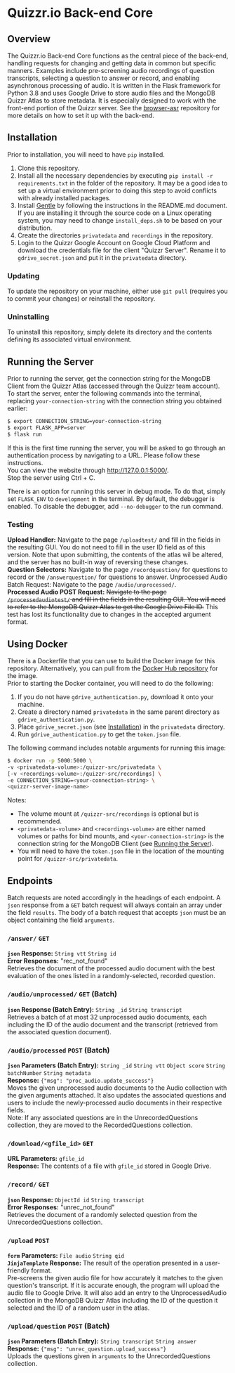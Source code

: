 # Quizzr.io Back-end Core

## Overview
The Quizzr.io Back-end Core functions as the central piece of the back-end, handling requests for changing and getting
data in common but specific manners. Examples include pre-screening audio recordings of question transcripts, selecting a
question to answer or record, and enabling asynchronous processing of audio. It is written in the Flask framework for 
Python 3.8 and uses Google Drive to store audio files and the MongoDB Quizzr Atlas to store metadata. It is especially 
designed to work with the front-end portion of the Quizzr server. See the 
[browser-asr](https://github.com/UMD-Summer-2021-ASR/browser-asr) repository for more details on how to set it up with
the back-end.

## Installation
Prior to installation, you will need to have `pip` installed.
1. Clone this repository.
1. Install all the necessary dependencies by executing `pip install -r requirements.txt` in the folder of the repository.
   It may be a good idea to set up a virtual environment prior to doing this step to avoid conflicts with already
   installed packages.
1. Install [Gentle](https://github.com/lowerquality/gentle) by following the instructions in the README.md document. If
   you are installing it through the source code on a Linux operating system, you may need to change
   `install_deps.sh` to be based on your distribution.
1. Create the directories `privatedata` and `recordings` in the repository.
1. Login to the Quizzr Google Account on Google Cloud Platform and download the credentials file for the client "Quizzr 
   Server". Rename it to `gdrive_secret.json` and put it in the `privatedata` directory.

### Updating
To update the repository on your machine, either use `git pull` (requires you to commit your changes) or reinstall the
repository.

### Uninstalling
To uninstall this repository, simply delete its directory and the contents defining its associated virtual environment.

## Running the Server
Prior to running the server, get the connection string for the MongoDB Client from the Quizzr Atlas (accessed through
the Quizzr team account). \
To start the server, enter the following commands into the terminal, replacing `your-connection-string` with the
connection string you obtained earlier:
```bash
$ export CONNECTION_STRING=your-connection-string
$ export FLASK_APP=server
$ flask run
```
If this is the first time running the server, you will be asked to go through an authentication process by navigating to
a URL. Please follow these instructions. \
You can view the website through http://127.0.0.1:5000/. \
Stop the server using Ctrl + C.

There is an option for running this server in debug mode. To do that, simply set `FLASK_ENV` to `development` in the
terminal. By default, the debugger is enabled. To disable the debugger, add `--no-debugger` to the run command.

### Testing
**Upload Handler:** Navigate to the page `/uploadtest/` and fill in the fields in the resulting GUI. You do not need to
fill in the user ID field as of this version. Note that upon submitting, the contents of the atlas wil
be altered, and the server has no built-in way of reversing these changes. \
**Question Selectors:** Navigate to the page `/recordquestion/` for questions to record or the `/answerquestion/` for
questions to answer.
Unprocessed Audio Batch Request: Navigate to the page `/audio/unprocessed/`. \
**Processed Audio POST Request:** ~~Navigate to the page `/processedaudiotest/` and fill in the fields in the resulting 
GUI. You will need to refer to the MongoDB Quizzr Atlas to get the Google Drive File ID.~~ This test has lost its
functionality due to changes in the accepted argument format.

## Using Docker
There is a Dockerfile that you can use to build the Docker image for this repository. Alternatively, you can pull from
the [Docker Hub repository](https://hub.docker.com/r/chrisrapp999/quizzr_server) for the image. \
Prior to starting the Docker container, you will need to do the following:
1. If you do not have `gdrive_authentication.py`, download it onto your machine.
1. Create a directory named `privatedata` in the same parent directory as `gdrive_authentication.py`.
1. Place `gdrive_secret.json` (see [Installation](#Installation)) in the `privatedata` directory.
1. Run `gdrive_authentication.py` to get the `token.json` file.

The following command includes notable arguments for running this image:
  ```bash
  $ docker run -p 5000:5000 \
  -v <privatedata-volume>:/quizzr-src/privatedata \
  [-v <recordings-volume>:/quizzr-src/recordings] \
  -e CONNECTION_STRING=<your-connection-string> \
  <quizzr-server-image-name>
  ```
Notes:
* The volume mount at `/quizzr-src/recordings` is optional but is recommended. 
* `<privatedata-volume>` and `<recordings-volume>` are either named volumes or paths for bind mounts, and
  `<your-connection-string>` is the connection string for the MongoDB Client (see
  [Running the Server](#Running-the-Server)).
* You will need to have the `token.json` file in the location of the mounting point for
  `/quizzr-src/privatedata`.

## Endpoints
Batch requests are noted accordingly in the headings of each endpoint.
A `json` response from a `GET` batch request will always contain an array under the field `results`.
The body of a batch request that accepts `json` must be an object containing the field `arguments`.

### `/answer/` `GET`
**`json` Response:** `String vtt` `String id` \
**Error Responses:** "rec_not_found" \
Retrieves the document of the processed audio document with the best evaluation of the ones listed in a
randomly-selected, recorded question.

### `/audio/unprocessed/` `GET` (Batch)
**`json` Response (Batch Entry):** `String _id` `String transcript` \
Retrieves a batch of at most 32 unprocessed audio documents, each including the ID of the audio document and the
transcript (retrieved from the associated question document).

### `/audio/processed` `POST` (Batch)
**`json` Parameters (Batch Entry):** `String _id` `String vtt` `Object score` `String batchNumber` `String metadata` \
**Response:** `{"msg": "proc_audio.update_success"}` \
Moves the given unprocessed audio documents to the Audio collection with the given arguments attached. It also updates
the associated questions and users to include the newly-processed audio documents in their respective fields. \
Note: If any associated questions are in the UnrecordedQuestions collection, they are moved to the RecordedQuestions
collection.

### `/download/<gfile_id>` `GET`
**URL Parameters:** `gfile_id` \
**Response:** The contents of a file with `gfile_id` stored in Google Drive.

### `/record/` `GET`
**`json` Response:** `ObjectId id` `String transcript` \
**Error Responses:** "unrec_not_found" \
Retrieves the document of a randomly selected question from the UnrecordedQuestions collection.

### `/upload` `POST`
**`form` Parameters:** `File audio` `String qid` \
**`JinjaTemplate` Response:** The result of the operation presented in a user-friendly format. \
Pre-screens the given audio file for how accurately it matches to the given question's transcript. If it is
accurate enough, the program will upload the audio file to Google Drive. It will also add an entry to the 
UnprocessedAudio collection in the MongoDB Quizzr Atlas including the ID of the question it selected and the ID of a
random user in the atlas.

### `/upload/question` `POST` (Batch)
**`json` Parameters (Batch Entry):** `String transcript` `String answer` \
**Response:** `{"msg": "unrec_question.upload_success"}` \
Uploads the questions given in `arguments` to the UnrecordedQuestions collection.
